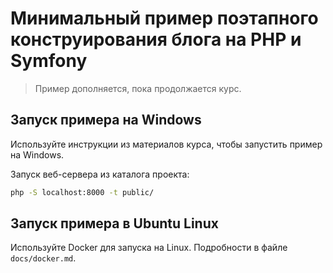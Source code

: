 # Минимальный пример поэтапного конструирования блога на PHP и Symfony

> Пример дополняется, пока продолжается курс.

## Запуск примера на Windows

Используйте инструкции из материалов курса, чтобы запустить пример на Windows.

Запуск веб-сервера из каталога проекта:

```bash
php -S localhost:8000 -t public/
```

## Запуск примера в Ubuntu Linux

Используйте Docker для запуска на Linux. Подробности в файле `docs/docker.md`.
